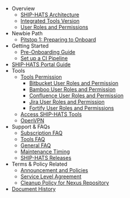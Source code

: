 - Overview
  - [SHIP-HATS Architecture](architecture-diagram)
  - [Integrated Tools Version](get-started/ship-hats-integrated-tools-version)
  - [User Roles and Permissions](user-roles-permissions)
- Newbie Path
  - [Pitstop 1: Preparing to Onboard](preparing-to-onboard)
- Getting Started
  - [Pre-Onboarding Guide](pre-onboarding-guide)
  - [Set up a CI Pipeline](how-to-setup-and-scan-sample-pipeline)
- [SHIP-HATS Portal Guide](portal-guide/overview-of-ship-hats-portal)
  <!--- [Manage Account](https://docs.developer.gov.sg/docs/ship-hats-documentation/#/portal-guide/manage-account)
  - [Manage Users](https://docs.developer.gov.sg/docs/ship-hats-documentation/#/portal-guide/manage-users)
  - [Manage Projects](https://docs.developer.gov.sg/docs/ship-hats-documentation/#/portal-guide/manage-projects)
  - [Manage Fortify applications](https://docs.developer.gov.sg/docs/ship-hats-documentation/#/portal-guide/manage-fortify-applications)
  - [Declaring DGP Systems](https://docs.developer.tech.gov.sg/docs/ship-hats-documentation/#/portal-guide/declaring-dgp-systems)-->
- Tools
  - [Tools Permission](ship-hats-tools-permission)
    - [Bitbucket User Roles and Permission](get-started/bitbucket-user-role)
    - [Bamboo User Roles and Permission](get-started/bamboo-user-roles)
    - [Confluence User Roles and Permission](get-started/confluence-user-role)
    - [Jira User Roles and Permission](get-started/jira-user-role)
    - [Fortify User Roles and Permissions](get-started/fortify-user-roles-and-permissions)
  - [Access SHIP-HATS Tools](use-techpass-to-access-ship-hats-and-tools)
  - [OpenVPN](get-started/openvpn-guide)
- Support & FAQs
  - [Subscription FAQ](subscription)
  - [Tools FAQ](tools-faq)
  - [General FAQ](general-faq)
  - [Maintenance Timing](maintenance-timing)
  - [SHIP-HATS Releases](ship-hats-releases)
- Terms & Policy Related
  - [Announcement and Policies](ship-hats-policy-announcements)
  - [Service Level Agreement](service-level-agreement)
  - [Cleanup Policy for Nexus Repository](ship-hats-cleanup-policy-for-nexus-repository)
- [Document History](document-history)